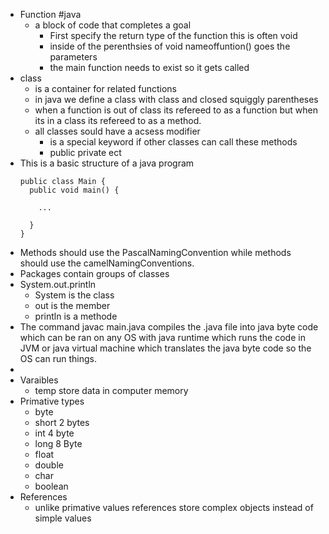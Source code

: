 - Function #java
	- a block of code that completes a goal
		- First specify the return type of the function this is often void
		- inside of the perenthsies of void nameoffuntion() goes the parameters
		- the main function needs to exist so it gets called
- class
	- is a container for related functions
	- in java we define a class with class and closed  squiggly parentheses
	- when a function is out of class its refereed to as a function but when its in a class its refereed to as a method.
	- all classes sould have a acsess modifier
		- is a special keyword if other classes can call these methods
		- public private ect
- This is a basic structure of a java program
  ```public class Main {
  public class Main {
  	public void main() {
      
      ...
      
  	}
  }
  ```
- Methods should use the PascalNamingConvention while methods should use the camelNamingConventions.
- Packages contain groups of classes
- System.out.println
	- System is the class
	- out is the member
	- println is a methode
- The command javac main.java compiles the .java file into java byte code which can be ran on any OS with java runtime which runs the code in JVM or java virtual machine which translates the java byte code so the OS can run things.
-
- Varaibles
	- temp store data in computer memory
- Primative types
	- byte
	- short 2 bytes
	- int 4 byte
	- long 8 Byte
	- float
	- double
	- char
	- boolean
- References
	- unlike primative values references store complex objects instead of simple values